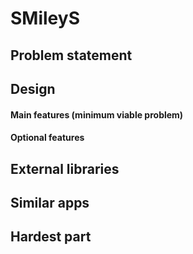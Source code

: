 # SMileyS

## Problem statement

## Design

#### Main features (minimum viable problem)

#### Optional features


## External libraries


## Similar apps

## Hardest part

